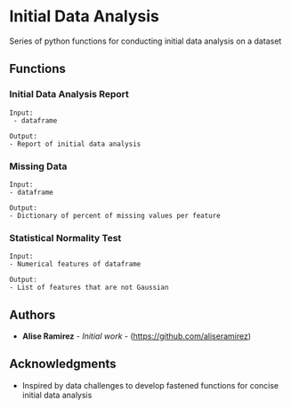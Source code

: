 # Initial Data Analysis

Series of python functions for conducting initial data analysis on a dataset

## Functions

### Initial Data Analysis Report

```
Input:
 - dataframe

Output:
- Report of initial data analysis

```

### Missing Data

```
Input:
- dataframe

Output:
- Dictionary of percent of missing values per feature
```

### Statistical Normality Test

```
Input:
- Numerical features of dataframe

Output:
- List of features that are not Gaussian
```

## Authors

* **Alise Ramirez** - *Initial work* - (https://github.com/aliseramirez)


## Acknowledgments

* Inspired by data challenges to develop fastened functions for concise initial data analysis

